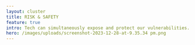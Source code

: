 ```yaml
---
layout: cluster
title: RISK & SAFETY
feature: true
intro: Tech can simultaneously expose and protect our vulnerabilities.
hero: /images/uploads/screenshot-2023-12-28-at-9.35.34 pm.png
---
```

